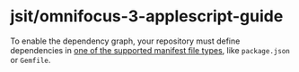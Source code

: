 # jsit/omnifocus-3-applescript-guide

 To enable the dependency graph, your repository must define dependencies in [one of the supported manifest file types](https://docs.github.com/github/visualizing-repository-data-with-graphs/about-the-dependency-graph#supported-package-ecosystems), like `package.json` or `Gemfile`.

